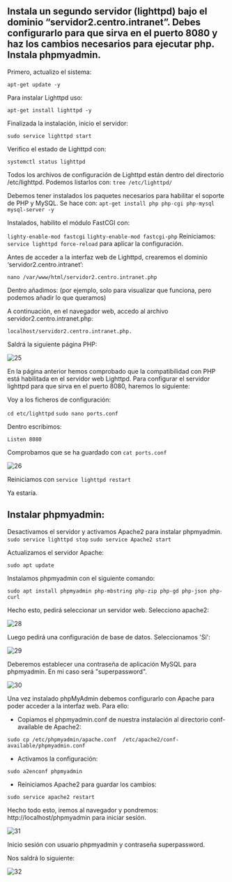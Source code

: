 <h2>Instala un segundo servidor (lighttpd) bajo el dominio “servidor2.centro.intranet”. Debes configurarlo para que sirva en el puerto 8080 y haz los cambios necesarios para ejecutar php. Instala phpmyadmin.
</h2>

Primero, actualizo el sistema:

```apt-get update -y```

Para instalar Lighttpd uso:

```apt-get install lighttpd -y```

Finalizada la instalación, inicio el servidor: 

```sudo service lighttpd start```

Verifico el estado de Lighttpd con: 

```systemctl status lighttpd```

Todos los archivos de configuración de Lighttpd están dentro del directorio /etc/lighttpd. Podemos listarlos con: ```tree /etc/lighttpd/```

Debemos tener instalados los paquetes necesarios para habilitar el soporte de PHP y MySQL.  Se hace con: ```apt-get install php php-cgi php-mysql mysql-server -y```

Instalados, habilito el módulo FastCGI con:

```lighty-enable-mod fastcgi```
```lighty-enable-mod fastcgi-php```
Reiniciamos: 
```service lighttpd force-reload``` para aplicar la configuración.

Antes de acceder a la interfaz web de Lighttpd, crearemos el dominio ‘servidor2.centro.intranet’: 

```nano /var/www/html/servidor2.centro.intranet.php```

Dentro añadimos: <?php phpinfo(); ?> (por ejemplo, solo para visualizar que funciona, pero podemos añadir lo que queramos)

A continuación, en el navegador web, accedo al archivo servidor2.centro.intranet.php: 

```localhost/servidor2.centro.intranet.php. ```

Saldrá la siguiente página PHP:

![25](IMAGENES/25.png)

En la página anterior hemos comprobado que la compatibilidad con PHP está habilitada en el servidor web Lighttpd.
Para configurar el servidor lighttpd para que sirva en el puerto 8080, haremos lo siguiente:

Voy a los ficheros de configuración:

```cd etc/lighttpd```
```sudo nano ports.conf```

Dentro escribimos: 

```Listen 8080```

Comprobamos que se ha guardado con ```cat ports.conf```

![26](IMAGENES/26.png)

Reiniciamos con ```service lighttpd restart```

Ya estaría.


<h2>Instalar phpmyadmin: </h2>

Desactivamos el servidor y activamos Apache2 para instalar phpmyadmin.
```sudo service lighttpd stop```
```sudo service Apache2 start```

Actualizamos el servidor Apache:

```sudo apt update```

Instalamos phpmyadmin con el siguiente comando:

```sudo apt install phpmyadmin php-mbstring php-zip php-gd php-json php-curl```

Hecho esto, pedirá seleccionar un servidor web. Selecciono apache2:

![28](IMAGENES/28.png)

Luego pedirá una configuración de base de datos. Seleccionamos 'Sí':

![29](IMAGENES/29.png)

Deberemos establecer una contraseña de aplicación MySQL para phpmyadmin. En mi caso será "superpassword".

![30](IMAGENES/30.png)

Una vez instalado phpMyAdmin debemos configurarlo con Apache para poder acceder a la interfaz web. Para ello:


* Copiamos el phpmyadmin.conf de nuestra instalación al directorio conf-available de Apache2:

```sudo cp /etc/phpmyadmin/apache.conf  /etc/apache2/conf-available/phpmyadmin.conf```

* Activamos la configuración:

```sudo a2enconf phpmyadmin```

* Reiniciamos Apache2 para guardar los cambios:

```sudo service apache2 restart```

Hecho todo esto, iremos al navegador y pondremos: http://localhost/phpmyadmin para iniciar sesión.

![31](IMAGENES/31.png)

Inicio sesión con usuario phpmyadmin y contraseña superpassword. 

Nos saldrá lo siguiente:

![32](IMAGENES/32.png)


